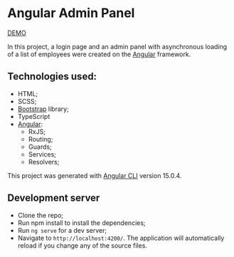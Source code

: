 # Angular Admin Panel

[DEMO](https://wfurs0w.github.io/angular-admin-panel/)

In this project, a login page and an admin panel with asynchronous loading of a list of employees were created on the [Angular](https://angular.io/) framework.

## Technologies used:

- HTML;
- SCSS;
- [Bootstrap](https://getbootstrap.com/) library;
- TypeScript
- [Angular](https://angular.io/):
  - RxJS;
  - Routing;
  - Guards;
  - Services;
  - Resolvers;

This project was generated with [Angular CLI](https://github.com/angular/angular-cli) version 15.0.4.

## Development server

- Clone the repo;
- Run npm install to install the dependencies;
- Run `ng serve` for a dev server;
- Navigate to `http://localhost:4200/`. The application will automatically reload if you change any of the source files.

